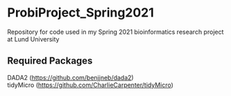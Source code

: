 # ProbiProject_Spring2021

Repository for code used in my Spring 2021 bioinformatics research project at Lund University

## Required Packages

DADA2 (https://github.com/benjjneb/dada2) <br>
tidyMicro (https://github.com/CharlieCarpenter/tidyMicro)
